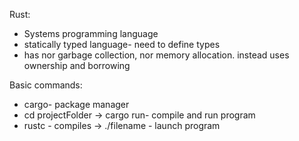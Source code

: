 Rust:
- Systems programming language
- statically typed language- need to define types
- has nor garbage collection, nor memory allocation. instead uses ownership and borrowing

Basic commands:
- cargo- package manager
- cd projectFolder -> cargo run- compile and run program
- rustc <filename> - compiles -> ./filename - launch program